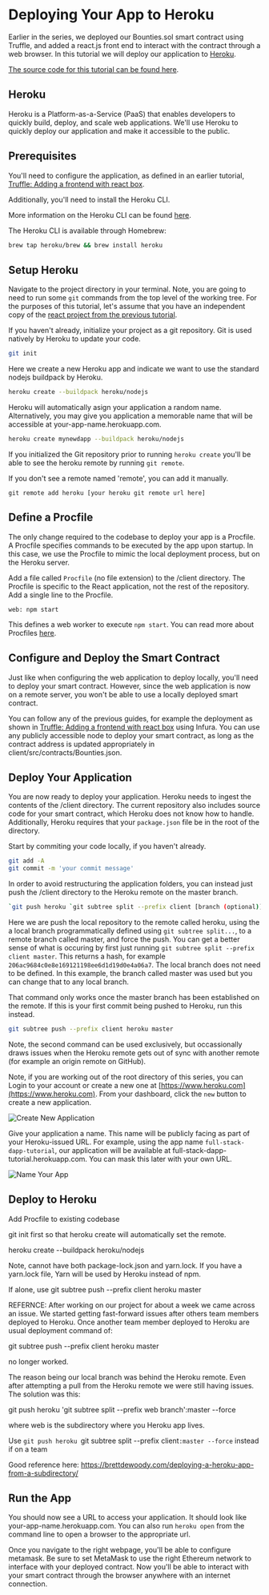 # Deploying Your App to Heroku

Earlier in the series, we deployed our Bounties.sol smart contract using Truffle, and added a react.js front end to interact with the contract through a web browser. In this tutorial we will deploy our application to [Heroku](https://www.heroku.com).

[The source code for this tutorial can be found here](https://github.com/kauri-io/kauri-fullstack-dapp-tutorial-series/tree/master/truffle-react-box-frontend).

## Heroku

Heroku is a Platform-as-a-Service (PaaS) that enables developers to quickly build, deploy, and scale web applications. We'll use Heroku to quickly deploy our application and make it accessible to the public.

## Prerequisites

You'll need to configure the application, as defined in an earlier tutorial, [Truffle: Adding a frontend with react box](https://kauri.io/article/86903f66d39d4379a2e70bd583700ecf/v14/truffle:-adding-a-frontend-with-react-box).

Additionally, you'll need to install the Heroku CLI.

More information on the Heroku CLI can be found [here](https://devcenter.heroku.com/articles/heroku-cli).

The Heroku CLI is available through Homebrew:
```bash
brew tap heroku/brew && brew install heroku
```

## Setup Heroku

Navigate to the project directory in your terminal. Note, you are going to need to run some `git` commands from the top level of the working tree. For the purposes of this tutorial, let's assume that you have an independent copy of the [react project from the previous tutorial](https://github.com/kauri-io/kauri-fullstack-dapp-tutorial-series/tree/master/truffle-react-box-frontend).

If you haven't already, initialize your project as a git repository. Git is used natively by Heroku to update your code.

```bash
git init
```

Here we create a new Heroku app and indicate we want to use the standard nodejs buildpack by Heroku.

```bash
heroku create --buildpack heroku/nodejs
```

Heroku will automatically asign your application a random name. Alternatively, you may give you application a memorable name that will be accessible at your-app-name.herokuapp.com.

```bash
heroku create mynewdapp --buildpack heroku/nodejs
```

If you initialized the Git repository prior to running `heroku create` you'll be able to see the heroku remote by running `git remote`.

If you don't see a remote named 'remote', you can add it manually.
```
git remote add heroku [your heroku git remote url here]
```

## Define a Procfile

The only change required to the codebase to deploy your app is a Procfile. A Procfile specifies commands to be executed by the app upon startup. In this case, we use the Procfile to mimic the local deployment process, but on the Heroku server.

Add a file called `Procfile` (no file extension) to the /client directory. The Procfile is specific to the React application, not the rest of the repository. Add a single line to the Procfile.

```
web: npm start
```

This defines a web worker to execute `npm start`. You can read more about Procfiles [here](https://devcenter.heroku.com/articles/procfile).

## Configure and Deploy the Smart Contract

Just like when configuring the web application to deploy locally, you'll need to deploy your smart contract. However, since the web application is now on a remote server, you won't be able to use a locally deployed smart contract.

You can follow any of the previous guides, for example the deployment as shown in [Truffle: Adding a frontend with react box](https://kauri.io/article/86903f66d39d4379a2e70bd583700ecf/v14/truffle:-adding-a-frontend-with-react-box#deploy) using Infura. You can use any publicly accessible node to deploy your smart contract, as long as the contract address is updated appropriately in client/src/contracts/Bounties.json.

## Deploy Your Application

You are now ready to deploy your application. Heroku needs to ingest the contents of the /client directory. The current repository also includes source code for your smart contract, which Heroku does not know how to handle. Additionally, Heroku requires that your `package.json` file be in the root of the directory.

Start by commiting your code locally, if you haven't already.

```bash
git add -A
git commit -m 'your commit message'
```

In order to avoid restructuring the application folders, you can instead just push the /client directory to the Heroku remote on the master branch.

```bash
`git push heroku `git subtree split --prefix client [branch (optional)]`:master --force`
```

Here we are push the local repository to the remote called heroku, using the a local branch programmatically defined using `git subtree split...`, to a remote branch called master, and force the push. You can get a better sense of what is occuring by first just running `git subtree split --prefix client master`. This returns a hash, for example `206ac9684c0e8e169121198ee6d1d19d0e4a06a7`. The local branch does not need to be defined. In this example, the branch called master was used but you can change that to any local branch.

That command only works once the master branch has been established on the remote. If this is your first commit being pushed to Heroku, run this instead.

```bash
git subtree push --prefix client heroku master
```

Note, the second command can be used exclusively, but occassionally draws issues when the Heroku remote gets out of sync with another remote (for example an origin remote on GitHub).

Note, if you are working out of the root directory of this series, you can 
Login to your account or create a new one at [https://www.heroku.com](https://www.heroku.com). From your dashboard, click the `new` button to create a new application.

![Create New Application](/Create-New-App.png)

Give your application a name. This name will be publicly facing as part of your Heroku-issued URL. For example, using the app name `full-stack-dapp-tutorial`, our application will be available at full-stack-dapp-tutorial.herokuapp.com. You can mask this later with your own URL.

![Name Your App](/Name-New-App.png)

## Deploy to Heroku

Add Procfile to existing codebase

git init first so that heroku create will automatically set the remote.

heroku create --buildpack heroku/nodejs

Note, cannot have both package-lock.json and yarn.lock. If you have a yarn.lock file, Yarn will be used by Heroku instead of npm.

If alone, use git subtree push --prefix client heroku master

REFERNCE:
After working on our project for about a week we came across an issue. We started getting fast-forward issues after others team members deployed to Heroku. Once another team member deployed to Heroku are usual deployment command of:

git subtree push --prefix client heroku master

no longer worked.

The reason being our local branch was behind the Heroku remote. Even after attempting a pull from the Heroku remote we were still having issues. The solution was this:

git push heroku 'git subtree split --prefix web branch':master --force

where web is the subdirectory where you Heroku app lives.

Use `git push heroku `git subtree split --prefix client`:master --force` instead if on a team

Good reference here: https://brettdewoody.com/deploying-a-heroku-app-from-a-subdirectory/

## Run the App

You should now see a URL to access your application. It should look like your-app-name.herokuapp.com. You can also run `heroku open` from the command line to open a browser to the appropriate url.

Once you navigate to the right webpage, you'll be able to configure metamask. Be sure to set MetaMask to use the right Ethereum network to interface with your deployed contract. Now you'll be able to interact with your smart contract through the browser anywhere with an internet connection.